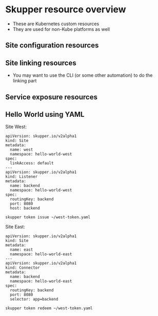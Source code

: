# Skupper resource overview

- These are Kubernetes custom resources
- They are used for non-Kube platforms as well

## Site configuration resources

## Site linking resources

- You may want to use the CLI (or some other automation) to do the
  linking part

## Service exposure resources

## Hello World using YAML

Site West:

~~~
apiVersion: skupper.io/v2alpha1
kind: Site
metadata:
  name: west
  namespace: hello-world-west
spec:
  linkAccess: default
---
apiVersion: skupper.io/v2alpha1
kind: Listener
metadata:
  name: backend
  namespace: hello-world-west
spec:
  routingKey: backend
  port: 8080
  host: backend
~~~

~~~
skupper token issue ~/west-token.yaml
~~~

Site East:

~~~
apiVersion: skupper.io/v2alpha1
kind: Site
metadata:
  name: east
  namespace: hello-world-east
---
apiVersion: skupper.io/v2alpha1
kind: Connector
metadata:
  name: backend
  namespace: hello-world-east
spec:
  routingKey: backend
  port: 8080
  selector: app=backend
~~~

~~~
skupper token redeem ~/west-token.yaml
~~~
